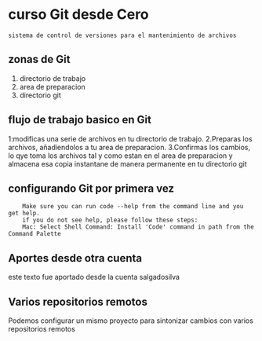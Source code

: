 # curso Git desde Cero
    sistema de control de versiones para el mantenimiento de archivos
## zonas de Git
 1. directorio de trabajo
 2. area de preparacion 
 3. directorio git

## flujo de trabajo basico en Git
1:modificas una serie de archivos en tu directorio de trabajo.
2.Preparas los archivos, añadiendolos a tu area de preparacion.
3.Confirmas los cambios, lo qye toma los archivos tal y como estan en el area de preparacion y almacena esa copia instantane de manera permanente en tu directorio git
## configurando Git por primera vez
```
    Make sure you can run code --help from the command line and you get help.
    if you do not see help, please follow these steps:
    Mac: Select Shell Command: Install 'Code' command in path from the Command Palette
```

## Aportes desde otra cuenta 
este texto fue aportado desde la cuenta salgadosilva

## Varios repositorios remotos
Podemos configurar un mismo proyecto para sintonizar cambios con varios repositorios remotos

